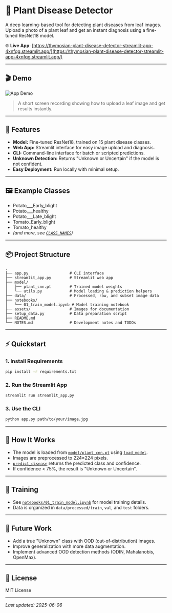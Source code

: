 # 🌿 Plant Disease Detector

A deep learning-based tool for detecting plant diseases from leaf images. Upload a photo of a plant leaf and get an instant diagnosis using a fine-tuned ResNet18 model.

🌐 **Live App**: [https://thymosian-plant-disease-detector-streamlit-app-4xnfqg.streamlit.app/](https://thymosian-plant-disease-detector-streamlit-app-4xnfqg.streamlit.app/)

---

## 🎬 Demo
![App Demo](https://raw.githubusercontent.com/thymosian/plant-disease-detector/main/assets/demo.gif)


> A short screen recording showing how to upload a leaf image and get results instantly.

---

## 🚀 Features

- **Model:** Fine-tuned ResNet18, trained on 15 plant disease classes.
- **Web App:** Streamlit interface for easy image upload and diagnosis.
- **CLI:** Command-line interface for batch or scripted predictions.
- **Unknown Detection:** Returns "Unknown or Uncertain" if the model is not confident.
- **Easy Deployment:** Run locally with minimal setup.

---

## 🖼️ Example Classes

- Potato___Early_blight
- Potato___healthy
- Potato___Late_blight
- Tomato_Early_blight
- Tomato_healthy
- *(and more, see [`CLASS_NAMES`](model/utils.py))*

---

## 📦 Project Structure

```
.
├── app.py                  # CLI interface
├── streamlit_app.py        # Streamlit web app
├── model/
│   ├── plant_cnn.pt        # Trained model weights
│   └── utils.py            # Model loading & prediction helpers
├── data/                   # Processed, raw, and subset image data
├── notebooks/
│   └── 01_train_model.ipynb # Model training notebook
├── assets/                 # Images for documentation
├── setup_data.py           # Data preparation script
├── README.md
└── NOTES.md                # Development notes and TODOs
```

---

## ⚡ Quickstart

### 1. Install Requirements

```sh
pip install -r requirements.txt
```

### 2. Run the Streamlit App

```sh
streamlit run streamlit_app.py
```

### 3. Use the CLI

```sh
python app.py path/to/your/image.jpg
```

---

## 🧠 How It Works

- The model is loaded from [`model/plant_cnn.pt`](model/plant_cnn.pt) using [`load_model`](model/utils.py).
- Images are preprocessed to 224×224 pixels.
- [`predict_disease`](model/utils.py) returns the predicted class and confidence.
- If confidence < 75%, the result is "Unknown or Uncertain".

---

## 📝 Training

- See [`notebooks/01_train_model.ipynb`](notebooks/01_train_model.ipynb) for model training details.
- Data is organized in `data/processed/train`, `val`, and `test` folders.

---

## 📌 Future Work

- Add a true "Unknown" class with OOD (out-of-distribution) images.
- Improve generalization with more data augmentation.
- Implement advanced OOD detection methods (ODIN, Mahalanobis, OpenMax).

---

## 📄 License

MIT License

---

_Last updated: 2025-06-06_
